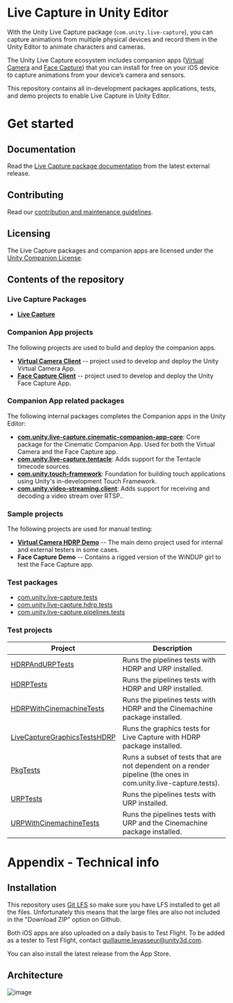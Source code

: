 # Live Capture in Unity Editor

With the Unity Live Capture package (`com.unity.live-capture`), you can capture animations from multiple physical devices and record them in the Unity Editor to animate characters and cameras.

The Unity Live Capture ecosystem includes companion apps ([Virtual Camera](https://apps.apple.com/us/app/unity-virtual-camera/id1478175507) and [Face Capture](https://apps.apple.com/us/app/unity-face-capture/id1544159771)) that you can install for free on your iOS device to capture animations from your device’s camera and sensors.

This repository contains  all in-development packages applications, tests, and demo projects to enable Live Capture in Unity Editor.

# Get started

## Documentation

Read the [Live Capture package documentation](https://docs.unity3d.com/Packages/com.unity.live-capture@4.0/manual/index.html) from the latest external release.

## Contributing
Read our [contribution and maintenance guidelines](CONTRIBUTING.md).

## Licensing

The Live Capture packages and companion apps are licensed under the [Unity Companion License](http://www.unity3d.com/legal/licenses/Unity_Companion_License).

## Contents of the repository
### Live Capture Packages
- **[Live Capture](Packages/com.unity.live-capture/README.md)**

### Companion App projects

The following projects are used to build and deploy the companion apps.

- **[Virtual Camera Client](https://apps.apple.com/us/app/unity-virtual-camera/id1478175507)** -- project used to develop and deploy the Unity Virtual Camera App.
- **[Face Capture Client](https://apps.apple.com/app/id1544159771)** -- project used to develop and deploy the Unity Face Capture App.

### Companion App related packages

The following internal packages completes the Companion apps in the Unity Editor:
- **[com.unity.live-capture.cinematic-companion-app-core](InternalPackages/com.unity.live-capture.cinematic-companion-app-core)**: Core package for the Cinematic Companion App. Used for both the Virtual Camera and the Face Capture app.
- **[com.unity.live-capture.tentacle](InternalPackages/com.unity.live-capture.tentacle)**: Adds support for the Tentacle timecode sources.
- **[com.unity.touch-framework](InternalPackages/com.unity.touch-framework)**: Foundation for building touch applications using Unity's in-development Touch Framework.
- **[com.unity.video-streaming.client](InternalPackages/com.unity.video-streaming.client)**: Adds support for receiving and decoding a video stream over RTSP..

### Sample projects
The following projects are used for manual testing:

- **[Virtual Camera HDRP Demo](CompanionApps/VirtualCamera/VirtualCameraDemo/Assets/Readme.asset)** -- The main demo project used for internal and external testers in some cases.
- **Face Capture Demo** -- Contains a rigged version of the WiNDUP girl to test the Face Capture app.

### Test packages

- [com.unity.live-capture.tests](Packages/com.unity.live-capture.tests)
- [com.unity.live-capture.hdrp.tests](Packages/com.unity.live-capture.hdrp.tests)
- [com.unity.live-capture.pipelines.tests](Packages/com.unity.live-capture.pipelines.tests)

### Test projects

| Project                                                                   | Description                                                                                                    |
|---------------------------------------------------------------------------|----------------------------------------------------------------------------------------------------------------|
| [HDRPAndURPTests](TestProjects/HDRPAndURPTests)                           | Runs the pipelines tests with HDRP and URP installed.                                                          |
| [HDRPTests](TestProjects/HDRPTestsLatest)                                 | Runs the pipelines tests with HDRP and URP installed.                                                          |
| [HDRPWithCinemachineTests](TestProjects/HDRPWithCinemachineTests)         | Runs the pipelines tests with HDRP and the Cinemachine package installed.                                      |
| [LiveCaptureGraphicsTestsHDRP](TestProjects/LiveCaptureGraphicsTestsHDRP) | Runs the graphics tests for Live Capture with HDRP package installed.                                          |
| [PkgTests](TestProjects/PkgTests)                                         | Runs a subset of tests that are not dependent on a render pipeline (the ones in com.unity.live-capture.tests). |
| [URPTests](TestProjects/URPTests)                                         | Runs the pipelines tests with URP installed.                                                                   |
| [URPWithCinemachineTests](TestProjects/URPWithCinemachineTests)           | Runs the pipelines tests with URP and the Cinemachine package installed.                                       |


# Appendix - Technical info

## Installation
This repository uses [Git LFS](https://git-lfs.github.com/) so make sure you have LFS installed to get all the files. Unfortunately this means that the large files are also not included in the "Download ZIP" option on Github.

Both iOS apps are also uploaded on a daily basis to Test Flight. To be added as a tester to Test Flight, contact <guillaume.levasseur@unity3d.com>.

You can also install the latest release from the App Store.

## Architecture

![image](https://user-images.githubusercontent.com/6132575/236289177-ff7d87aa-e3e5-4f8e-ab6d-2a7488078319.png)
